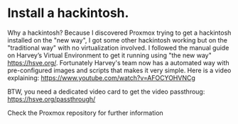 # Install a hackintosh.
Why a hackintosh? Because I discovered Proxmox trying to get a hackintosh installed on the "new way", I got some other hackintosh working but on the "traditional way" with no virtualization involved. I followed the manual guide on Harvey’s Virtual Environment to get it running using "the new way" https://hsve.org/. 
Fortunately Harvey's team now has a automated way with pre-configured images and scripts that makes it very simple. Here is a video explaining:
https://www.youtube.com/watch?v=AFOCYOHVNCg

BTW, you need a dedicated video card to get the video passthroug: https://hsve.org/passthrough/

Check the Proxmox repository for further information
